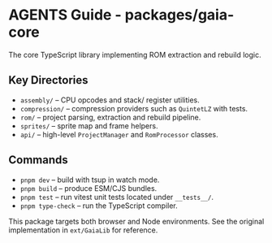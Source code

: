 # AGENTS Guide - packages/gaia-core

The core TypeScript library implementing ROM extraction and rebuild logic.

## Key Directories
- `assembly/` – CPU opcodes and stack/ register utilities.
- `compression/` – compression providers such as `QuintetLZ` with tests.
- `rom/` – project parsing, extraction and rebuild pipeline.
- `sprites/` – sprite map and frame helpers.
- `api/` – high-level `ProjectManager` and `RomProcessor` classes.

## Commands
- `pnpm dev` – build with tsup in watch mode.
- `pnpm build` – produce ESM/CJS bundles.
- `pnpm test` – run vitest unit tests located under `__tests__/`.
- `pnpm type-check` – run the TypeScript compiler.

This package targets both browser and Node environments. See the original implementation in `ext/GaiaLib` for reference.
